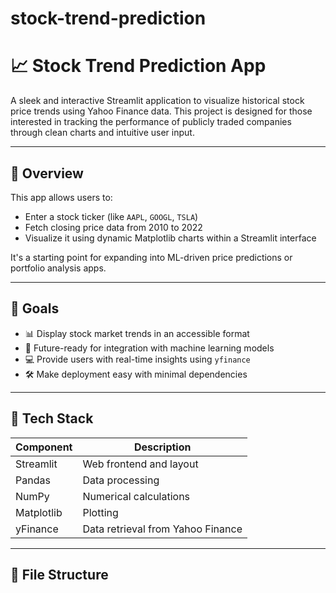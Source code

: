 # stock-trend-prediction
# 📈 Stock Trend Prediction App

A sleek and interactive Streamlit application to visualize historical stock price trends using Yahoo Finance data. This project is designed for those interested in tracking the performance of publicly traded companies through clean charts and intuitive user input.

---

## 🧠 Overview

This app allows users to:
- Enter a stock ticker (like `AAPL`, `GOOGL`, `TSLA`)
- Fetch closing price data from 2010 to 2022
- Visualize it using dynamic Matplotlib charts within a Streamlit interface

It's a starting point for expanding into ML-driven price predictions or portfolio analysis apps.

---

## 🎯 Goals

- 📊 Display stock market trends in an accessible format
- 🤖 Future-ready for integration with machine learning models
- 💻 Provide users with real-time insights using `yfinance`
- 🛠 Make deployment easy with minimal dependencies

---

## 🧰 Tech Stack

| Component     | Description                      |
|---------------|----------------------------------|
| Streamlit     | Web frontend and layout          |
| Pandas        | Data processing                  |
| NumPy         | Numerical calculations           |
| Matplotlib    | Plotting                         |
| yFinance      | Data retrieval from Yahoo Finance|

---

## 💾 File Structure
